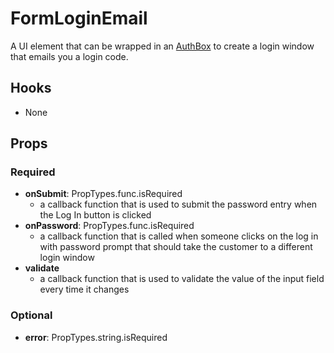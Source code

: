 # FormLoginEmail

A UI element that can be wrapped in an [AuthBox](https://github.com/pay-theory/pay-theory-ui/tree/master/src/common/auth/AuthBox) to create a login window that emails you a login code.

## Hooks

* None

## Props

### Required

* **onSubmit**: PropTypes.func.isRequired
    * a callback function that is used to submit the password entry when the Log In button is clicked
* **onPassword**: PropTypes.func.isRequired
    * a callback function that is called when someone clicks on the log in with password prompt that should take the customer to a different login window
* **validate**
    * a callback function that is used to validate the value of the input field every time it changes

### Optional

* **error**: PropTypes.string.isRequired
